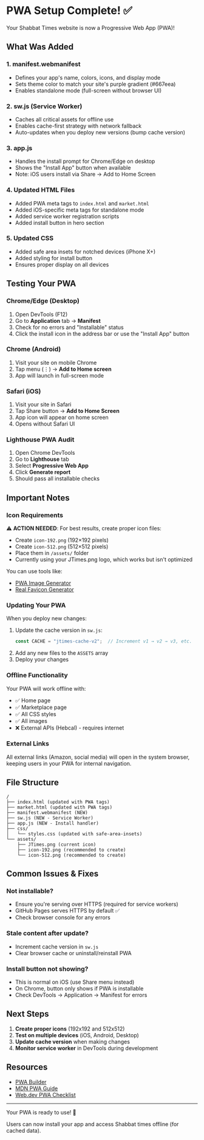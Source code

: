 # PWA Setup Complete! ✅

Your Shabbat Times website is now a Progressive Web App (PWA)!

## What Was Added

### 1. **manifest.webmanifest**
- Defines your app's name, colors, icons, and display mode
- Sets theme color to match your site's purple gradient (#667eea)
- Enables standalone mode (full-screen without browser UI)

### 2. **sw.js** (Service Worker)
- Caches all critical assets for offline use
- Enables cache-first strategy with network fallback
- Auto-updates when you deploy new versions (bump cache version)

### 3. **app.js**
- Handles the install prompt for Chrome/Edge on desktop
- Shows the "Install App" button when available
- Note: iOS users install via Share → Add to Home Screen

### 4. **Updated HTML Files**
- Added PWA meta tags to `index.html` and `market.html`
- Added iOS-specific meta tags for standalone mode
- Added service worker registration scripts
- Added install button in hero section

### 5. **Updated CSS**
- Added safe area insets for notched devices (iPhone X+)
- Added styling for install button
- Ensures proper display on all devices

## Testing Your PWA

### Chrome/Edge (Desktop)
1. Open DevTools (F12)
2. Go to **Application** tab → **Manifest**
3. Check for no errors and "Installable" status
4. Click the install icon in the address bar or use the "Install App" button

### Chrome (Android)
1. Visit your site on mobile Chrome
2. Tap menu (⋮) → **Add to Home screen**
3. App will launch in full-screen mode

### Safari (iOS)
1. Visit your site in Safari
2. Tap Share button → **Add to Home Screen**
3. App icon will appear on home screen
4. Opens without Safari UI

### Lighthouse PWA Audit
1. Open Chrome DevTools
2. Go to **Lighthouse** tab
3. Select **Progressive Web App**
4. Click **Generate report**
5. Should pass all installable checks

## Important Notes

### Icon Requirements
⚠️ **ACTION NEEDED**: For best results, create proper icon files:
- Create `icon-192.png` (192×192 pixels)
- Create `icon-512.png` (512×512 pixels)
- Place them in `/assets/` folder
- Currently using your JTimes.png logo, which works but isn't optimized

You can use tools like:
- [PWA Image Generator](https://www.pwabuilder.com/)
- [Real Favicon Generator](https://realfavicongenerator.net/)

### Updating Your PWA
When you deploy new changes:
1. Update the cache version in `sw.js`:
   ```javascript
   const CACHE = "jtimes-cache-v2";  // Increment v1 → v2 → v3, etc.
   ```
2. Add any new files to the `ASSETS` array
3. Deploy your changes

### Offline Functionality
Your PWA will work offline with:
- ✅ Home page
- ✅ Marketplace page
- ✅ All CSS styles
- ✅ All images
- ❌ External APIs (Hebcal) - requires internet

### External Links
All external links (Amazon, social media) will open in the system browser, keeping users in your PWA for internal navigation.

## File Structure
```
/
├── index.html (updated with PWA tags)
├── market.html (updated with PWA tags)
├── manifest.webmanifest (NEW)
├── sw.js (NEW - Service Worker)
├── app.js (NEW - Install handler)
├── css/
│   └── styles.css (updated with safe-area-insets)
└── assets/
    ├── JTimes.png (current icon)
    ├── icon-192.png (recommended to create)
    └── icon-512.png (recommended to create)
```

## Common Issues & Fixes

### Not installable?
- Ensure you're serving over HTTPS (required for service workers)
- GitHub Pages serves HTTPS by default ✅
- Check browser console for any errors

### Stale content after update?
- Increment cache version in `sw.js`
- Clear browser cache or uninstall/reinstall PWA

### Install button not showing?
- This is normal on iOS (use Share menu instead)
- On Chrome, button only shows if PWA is installable
- Check DevTools → Application → Manifest for errors

## Next Steps

1. **Create proper icons** (192x192 and 512x512)
2. **Test on multiple devices** (iOS, Android, Desktop)
3. **Update cache version** when making changes
4. **Monitor service worker** in DevTools during development

## Resources
- [PWA Builder](https://www.pwabuilder.com/)
- [MDN PWA Guide](https://developer.mozilla.org/en-US/docs/Web/Progressive_web_apps)
- [Web.dev PWA Checklist](https://web.dev/pwa-checklist/)

---

Your PWA is ready to use! 🎉

Users can now install your app and access Shabbat times offline (for cached data).
